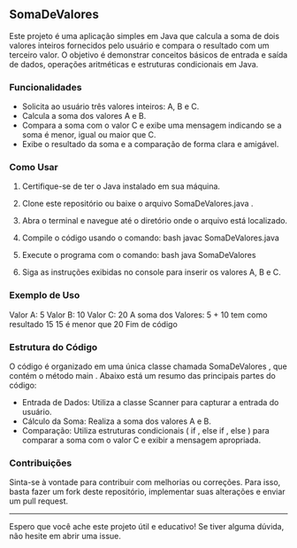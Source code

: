 ## SomaDeValores

Este projeto é uma aplicação simples em Java que calcula a soma de dois valores inteiros fornecidos pelo usuário e compara o resultado com um terceiro valor. O objetivo é demonstrar conceitos básicos de entrada e saída de dados, operações aritméticas e estruturas condicionais em Java.

### Funcionalidades

- Solicita ao usuário três valores inteiros: A, B e C.
- Calcula a soma dos valores A e B.
- Compara a soma com o valor C e exibe uma mensagem indicando se a soma é menor, igual ou maior que C.
- Exibe o resultado da soma e a comparação de forma clara e amigável.

### Como Usar

1. Certifique-se de ter o Java instalado em sua máquina.
2. Clone este repositório ou baixe o arquivo
SomaDeValores.java
.
3. Abra o terminal e navegue até o diretório onde o arquivo está localizado.
4. Compile o código usando o comando:
bash
   javac SomaDeValores.java
   

5. Execute o programa com o comando:
bash
   java SomaDeValores
   

6. Siga as instruções exibidas no console para inserir os valores A, B e C.

### Exemplo de Uso


Valor A: 5
Valor B: 10
Valor C: 20
A soma dos Valores: 5 + 10 tem como resultado 15
15 é menor que 20
Fim de código


### Estrutura do Código

O código é organizado em uma única classe chamada
SomaDeValores
, que contém o método
main
. Abaixo está um resumo das principais partes do código:

- Entrada de Dados: Utiliza a classe
Scanner
para capturar a entrada do usuário.
- Cálculo da Soma: Realiza a soma dos valores A e B.
- Comparação: Utiliza estruturas condicionais (
if
,
else if
,
else
) para comparar a soma com o valor C e exibir a mensagem apropriada.

### Contribuições

Sinta-se à vontade para contribuir com melhorias ou correções. Para isso, basta fazer um fork deste repositório, implementar suas alterações e enviar um pull request.


---

Espero que você ache este projeto útil e educativo! Se tiver alguma dúvida, não hesite em abrir uma issue.
